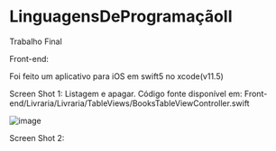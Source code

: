 # LinguagensDeProgramaçãoII
Trabalho Final

Front-end:

Foi feito um aplicativo para iOS em swift5 no xcode(v11.5)

Screen Shot 1:
Listagem e apagar. Código fonte disponível em: Front-end/Livraria/Livraria/TableViews/BooksTableViewController.swift

![image](https://github.com/jairo1505/LinguagensDePrograma-oII/Screenshots.png)

Screen Shot 2:

